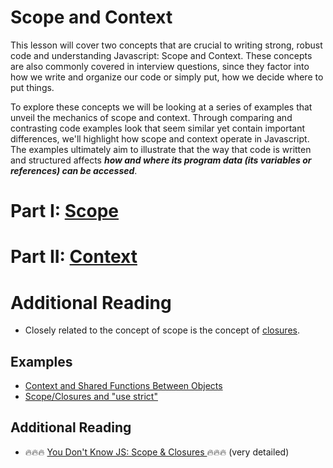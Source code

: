 # Scope and Context

This lesson will cover two concepts that are crucial to writing strong, robust code and understanding Javascript: Scope and Context. These concepts are also commonly covered in interview questions, since they factor into how we write and organize our code or simply put, how we decide where to put things.

To explore these concepts we will be looking at a series of examples that unveil the mechanics of scope and context. Through comparing and contrasting code examples look that seem similar yet contain important differences, we'll highlight how scope and context operate in Javascript. The examples ultimately aim to illustrate that the way that code is written and structured affects ***how and where its program data (its variables or references) can be accessed***.

# Part I: [Scope](scope.md)
# Part II: [Context](context.md)

# Additional Reading
- Closely related to the concept of scope is the concept of [closures](closures.md).

## Examples
- [Context and Shared Functions Between Objects](sharing_functions.md)
- [Scope/Closures and "use strict"](strict_demo.md)


## Additional Reading
- 🔥🔥🔥 [You Don't Know JS: Scope & Closures ](https://github.com/getify/You-Dont-Know-JS/tree/master/scope%20%26%20closures) 🔥🔥🔥 (very detailed)
